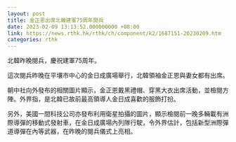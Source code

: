 ```yaml
---
layout: post
title: 金正恩出席北韓建軍75周年閱兵
date: 2023-02-09 13:13:52.000000000 +08:00
link: https://news.rthk.hk/rthk/ch/component/k2/1687151-20230209.htm
categories: rthk
---
```


北韓昨晚閱兵，慶祝建軍75周年。

這次閱兵昨晚在平壤市中心的金日成廣場舉行，北韓領袖金正恩與妻女都有出席。

朝中社向外發布的相關圖片顯示，金正恩戴黑禮帽、穿黑大衣出席活動，並檢閱方陣。外界指，是北韓已故前最高領導人金日成喜歡的服飾打扮。

另外，美國一間科技公司亦發布利用衛星拍攝的圖片，顯示檢閱前一晚多輛載有洲際導彈的移動式發射車，在金日成廣場內列隊行駛，令外界估計，包括新型洲際彈道導彈在內等武器，在昨晚的閱兵儀式上亮相。
